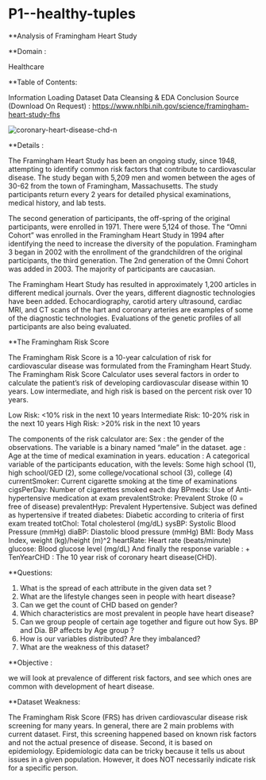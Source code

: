 # P1--healthy-tuples

**Analysis of Framingham Heart Study

**Domain :

Healthcare

**Table of Contents:

Information
Loading Dataset
Data Cleansing & EDA
Conclusion
Source (Download On Request) : https://www.nhlbi.nih.gov/science/framingham-heart-study-fhs

![coronary-heart-disease-chd-n](https://user-images.githubusercontent.com/85118624/127723313-de5f65a3-b149-4a21-bc8b-cc02fd205b58.jpg)


**Details : 

The Framingham Heart Study has been an ongoing study, since 1948, attempting to identify common risk factors that contribute to cardiovascular disease. The study began with 5,209 men and women between the ages of 30-62 from the town of Framingham, Massachusetts. The study participants return every 2 years for detailed physical examinations, medical history, and lab tests.

The second generation of participants, the off-spring of the original participants, were enrolled in 1971. There were 5,124 of those. The “Omni Cohort” was enrolled in the Framingham Heart Study in 1994 after identifying the need to increase the diversity of the population. Framingham 3 began in 2002 with the enrollment of the grandchildren of the original participants, the third generation. The 2nd generation of the Omni Cohort was added in 2003. The majority of participants are caucasian.

The Framingham Heart Study has resulted in approximately 1,200 articles in different medical journals. Over the years, different diagnostic technologies have been added. Echocardiography, carotid artery ultrasound, cardiac MRI, and CT scans of the hart and coronary arteries are examples of some of the diagnostic technologies. Evaluations of the genetic profiles of all participants are also being evaluated.

**The Framingham Risk Score

The Framingham Risk Score is a 10-year calculation of risk for cardiovascular disease was formulated from the Framingham Heart Study. The Framingham Risk Score Calculator uses several factors in order to calculate the patient’s risk of developing cardiovascular disease within 10 years. Low intermediate, and high risk is based on the percent risk over 10 years.

Low Risk: <10% risk in the next 10 years
Intermediate Risk: 10-20% risk in the next 10 years
High Risk: >20% risk in the next 10 years

The components of the risk calculator are:
Sex : the gender of the observations. The variable is a binary named “male” in the dataset. 
age : Age at the time of medical examination in years. 
education : A categorical variable of the participants education, with the levels: Some high school (1), high school/GED (2), some college/vocational school (3), college (4) 
currentSmoker: Current cigarette smoking at the time of examinations 
cigsPerDay: Number of cigarettes smoked each day 
BPmeds: Use of Anti-hypertensive medication at exam 
prevalentStroke: Prevalent Stroke (0 = free of disease) 
prevalentHyp: Prevalent Hypertensive. Subject was defined as hypertensive if treated diabetes: Diabetic according to criteria of first exam treated 
totChol: Total cholesterol (mg/dL) 
sysBP: Systolic Blood Pressure (mmHg) 
diaBP: Diastolic blood pressure (mmHg) 
BMI: Body Mass Index, weight (kg)/height (m)^2 
heartRate: Heart rate (beats/minute) 
glucose: Blood glucose level (mg/dL) 
And finally the response variable : + TenYearCHD : The 10 year risk of coronary heart disease(CHD).

**Questions:

1. What is the spread of each attribute in the given data set ?
2. What are the lifestyle changes seen in people with heart disease?
3. Can we get the count of CHD based on gender?
4. Which characteristics are most prevalent in people have heart disease?
5. Can we group people of certain age together and figure out how Sys. BP and Dia. BP affects by Age group ?
6. How is our variables distributed? Are they imbalanced?
7. What are the weakness of this dataset?


**Objective :

we will look at prevalence of different risk factors, and see which ones are common with development of heart disease.

**Dataset Weakness:

The Framingham Risk Score (FRS) has driven cardiovascular disease risk screening for many years. In general, there are 2 main problems with current dataset. First, this screening happened based on known risk factors and not the actual presence of disease. Second, it is based on epidemiology.
Epidemiologic data can be tricky because it tells us about issues in a given population. However, it does NOT necessarily indicate risk for a specific person.

